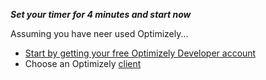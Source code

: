 **_Set your timer for 4 minutes and start now_**

Assuming you have neer used Optimizely...
- [Start by getting your free Optimizely Developer account](https://www.optimizely.com/?modal=devsignup)
- Choose an Optimizely [client](https://www.optimizely.com/products/)

